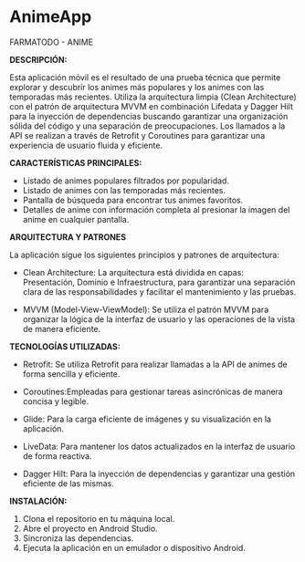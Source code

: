 # AnimeApp

FARMATODO - ANIME

**DESCRIPCIÓN:**

Esta aplicación móvil es el resultado de una prueba técnica que permite explorar y descubrir los animes más populares y los animes con las temporadas más recientes. Utiliza la arquitectura limpia (Clean Architecture) con el patrón de arquitectura MVVM en combinación Lifedata y Dagger Hilt para la inyección de dependencias buscando garantizar una organización sólida del código y una separación de preocupaciones. Los llamados a la API se realizan a través de Retrofit y Coroutines para garantizar una experiencia de usuario fluida y eficiente.

**CARACTERÍSTICAS PRINCIPALES:**

- Listado de animes populares filtrados por popularidad.
- Listado de animes con las temporadas más recientes.
- Pantalla de búsqueda para encontrar tus animes favoritos.
- Detalles de anime con información completa al presionar la imagen del anime en cualquier pantalla.

**ARQUITECTURA Y PATRONES**

La aplicación sigue los siguientes principios y patrones de arquitectura:

- Clean Architecture: La arquitectura está dividida en capas: Presentación, Dominio e Infraestructura, para garantizar una separación clara de las responsabilidades y facilitar el mantenimiento y las pruebas.

- MVVM (Model-View-ViewModel): Se utiliza el patrón MVVM para organizar la lógica de la interfaz de usuario y las operaciones de la vista de manera eficiente.

**TECNOLOGÍAS UTILIZADAS:**

- Retrofit: Se utiliza Retrofit para realizar llamadas a la API de animes de forma sencilla y eficiente.

- Coroutines:Empleadas para gestionar tareas asincrónicas de manera concisa y legible.

- Glide: Para la carga eficiente de imágenes y su visualización en la aplicación.

- LiveData: Para mantener los datos actualizados en la interfaz de usuario de forma reactiva.

- Dagger Hilt: Para la inyección de dependencias y garantizar una gestión eficiente de las mismas.



**INSTALACIÓN:**

1. Clona el repositorio en tu máquina local.
2. Abre el proyecto en Android Studio.
3. Sincroniza las dependencias.
4. Ejecuta la aplicación en un emulador o dispositivo Android.

